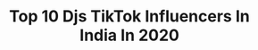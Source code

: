 ---
title: Top 10 Djs TikTok Influencers In India In 2020
description: >-
  Find top djs TikTok influencers in India in 2020. Most popular hashtags: #djsong #viralvideo #comedy #djremix.
platform: TikTok
profiles:
  - username: "djsuman0615"
    fullname: >-
      djsuman
    location: "India"
    followers: 36941
    engagement: 895
    commentsToLikes: 0.011725
    id: ck9grithee47f0j78ci0c4y71
    verified: false
    hashtags: "#anirudh, #chupachupssplit, #trendingbgm, #pattas"
  - username: "khaja_danish_03"
    fullname: >-
      ꧁༒☬₭Ⱨ₳J₳☬꧂
    location: "India"
    followers: 3197
    engagement: 2039
    commentsToLikes: 0.103908
    id: ckae0x9rzm0l40i78fmiemba7
    verified: false
    hashtags: "#ksue, #dkyeidmxfsmdfdofekdndfdkd, #keisbmd, #kjduekdytekdgejdhd"
  - username: "aman0334"
    fullname: >-
      Aman Gupta
    location: "India"
    followers: 92043
    engagement: 2078
    commentsToLikes: 0.056635
    id: ck8rqna38qw8u0j78d7ql4hph
    verified: false
    hashtags: "#mainkallachanga, #akshaykumar, #funny, #comedy"
  - username: "ayyappabshirkol"
    fullname: >-
      Ayyappa B Shirkol
    location: "India"
    followers: 11294
    engagement: 1567
    commentsToLikes: 0.023543
    id: cka8h254h939z0i783tt6u2g5
    verified: false
    hashtags: "#gopigowdru, #tiktokdiwali, #myvideo, #magic"
  - username: "vinodmane19"
    fullname: >-
      Vinod Mane
    location: "India"
    followers: 72636
    engagement: 1098
    commentsToLikes: 0.022006
    id: cka62eliyzj2s0i78gyda40yo
    verified: false
    hashtags: "#india, #upforxtra, #mahesh, #koli"
  - username: "roshanhiwale"
    fullname: >-
      Roshan Hiwale
    location: "India"
    followers: 24038
    engagement: 1135
    commentsToLikes: 0.016174
    id: ckai0amo96w3h0i78b7v4kfhj
    verified: false
    hashtags: "#watchmymagic, #hiphop, #slowmo, #satyhome"
  - username: "smileeventyoutube"
    fullname: >-
      Biswajit Samal
    location: "India"
    followers: 48304
    engagement: 880
    commentsToLikes: 0.003440
    id: cka0lps98rzal0i780w28qk5f
    verified: false
    hashtags: "#talcherstar, #khantitalcher, #desipila, #indvsnz"
  - username: "navinmaa143"
    fullname: >-
      Navin sah
    location: "India"
    followers: 32900
    engagement: 1889
    commentsToLikes: 0.064385
    id: ck9kco79iqew90j78ubii5c0y
    verified: false
    hashtags: "#djsong, #trending, #metumseakelemremilnachatahu, #uniquestyle"
  - username: "ankitloveguru"
    fullname: >-
      🥰LOVEGURU🥰
    location: "India"
    followers: 274691
    engagement: 2204
    commentsToLikes: 0.014729
    id: ckacstvknbqu70i78p33tpet7
    verified: false
    hashtags: "#strmusicpromot, #djsong2020, #bhteampromtn, #albaadi"
  - username: "sunilmamidi96"
    fullname: >-
      👑$uñíl Mámídí👑
    location: "India"
    followers: 8507
    engagement: 1489
    commentsToLikes: 0.083171
    id: cka8ihwsrfji60i78z8z1eqbl
    verified: false
    hashtags: "#jealouscomedy, #viralvideo, #coronatime, #followme"
---